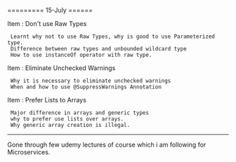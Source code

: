========= 15-July ======

Item : Don't use Raw Types    

     Learnt why not to use Raw Types, why is good to use Parameterized type.
     Difference between raw types and unbounded wildcard type
     How to use instanceOf operator with raw type.

Item : Eliminate Unchecked Warnings

     Why it is necessary to eliminate unchecked warnings
     When and how to use @SuppressWarnings Annotation

Item : Prefer Lists to Arrays

     Major difference in arrays and generic types
     why to prefer use lists over arrays.
     Why generic array creation is illegal.

------------------------------------

Gone through few udemy lectures of course which i am following for Microservices.
     
